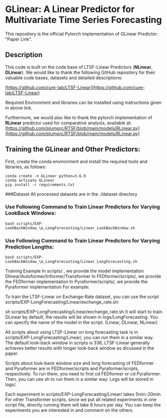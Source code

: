# GLinear: A Linear Predictor for Multivariate Time Series Forecasting
This repository is the official Pytorch implementation of GLinear Predictor: "Paper Link".

## Description
This code is built on the code base of LTSF-Linear Predictors (**NLinear**, **DLinear**). We would like to thank the following GitHub repository for their valuable code bases, datasets and detailed descriptions:

[https://github.com/cure-lab/LTSF-Linear](https://github.com/cure-lab/LTSF-Linear)

Required Environment and libraries can be installed using instructions given in above link. 

Furthermore, we would also like to thank the pytorch implementation of **RLinear** predictor used for comparative analysis, available at:
[https://github.com/plumprc/RTSF/blob/main/models/RLinear.py](https://github.com/plumprc/RTSF/blob/main/models/RLinear.py)

## Training the GLinear and Other Predictors:

First, create the conda environment and install the required tools and libraries, as follows:

```
conda create -n GLinear python=3.6.9
conda activate GLinear
pip install -r requirements.txt
```

###Dataset
All processed datasets are in the ./dataset directory

### Use Following Command to Train Linear Predictors for Varying LookBack Windows: 
```bash scripts/EXP-LookBackWindow_\&_LongForecasting/Linear_LookBackWindow.sh```

### Use Following Command to Train Linear Predictors for Varying Prediction Lengths: 
```bash scripts/EXP-LookBackWindow_\&_LongForecasting/Linear_LongForecasting.sh```






Training Example
In scripts/ , we provide the model implementation Dlinear/Autoformer/Informer/Transformer
In FEDformer/scripts/, we provide the FEDformer implementation
In Pyraformer/scripts/, we provide the Pyraformer implementation
For example:

To train the LTSF-Linear on Exchange-Rate dataset, you can use the script scripts/EXP-LongForecasting/Linear/exchange_rate.sh:

sh scripts/EXP-LongForecasting/Linear/exchange_rate.sh
It will start to train DLinear by default, the results will be shown in logs/LongForecasting. You can specify the name of the model in the script. (Linear, DLinear, NLinear)

All scripts about using LTSF-Linear on long forecasting task is in scripts/EXP-LongForecasting/Linear/, you can run them in a similar way. The default look-back window in scripts is 336, LTSF-Linear generally achieves better results with longer look-back window as dicussed in the paper.

Scripts about look-back window size and long forecasting of FEDformer and Pyraformer are in FEDformer/scripts and Pyraformer/scripts, respectively. To run them, you need to first cd FEDformer or cd Pyraformer. Then, you can use sh to run them in a similar way. Logs will be stored in logs/.

Each experiment in scripts/EXP-LongForecasting/Linear/ takes 5min-20min. For other Transformer scripts, since we put all related experiments in one script file, directly running them will take 8 hours per day. You can keep the experiments you are interested in and comment on the others.
